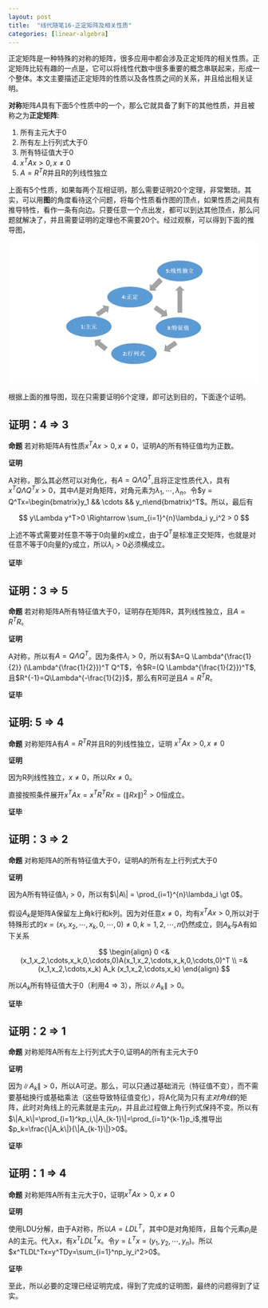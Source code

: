 ```yaml
---
layout: post
title:  "线代随笔16-正定矩阵及相关性质"
categories: [linear-algebra]
---
```


正定矩阵是一种特殊的对称的矩阵，很多应用中都会涉及正定矩阵的相关性质。正定矩阵比较有趣的一点是，它可以将线性代数中很多重要的概念串联起来，形成一个整体。本文主要描述正定矩阵的性质以及各性质之间的关系，并且给出相关证明。


**对称**矩阵$A$具有下面5个性质中的一个，那么它就具备了剩下的其他性质，并且被称之为**正定矩阵**:

1. 所有主元大于0
2. 所有左上行列式大于0
3. 所有特征值大于0
4. $x^TAx \gt 0, x \ne 0$
5. $A=R^TR$并且R的列线性独立


上面有5个性质，如果每两个互相证明，那么需要证明20个定理，非常繁琐。其实，可以用**图**的角度看待这个问题，将每个性质看作图的顶点，如果性质之间具有推导特性，看作一条有向边。只要任意一个点出发，都可以到达其他顶点，那么问题就解决了，并且需要证明的定理也不需要20个。经过观察，可以得到下面的推导图，

<img src='/img/positive_definite_proof.png'/>

根据上面的推导图，现在只需要证明6个定理，即可达到目的，下面逐个证明。


## 证明：4 $\Rightarrow$ 3

**命题** 若对称矩阵A有性质$x^TAx \gt 0, x \ne 0$，证明A的所有特征值均为正数。

**证明**

A对称，那么其必然可以对角化，有$A=Q \Lambda Q^T$,且将正定性质代入，具有$x^TQ \Lambda Q^Tx \gt 0$，其中$\Lambda$是对角矩阵，对角元素为$\lambda_1, \cdots, \lambda_n$。令$y = Q^Tx=\begin{bmatrix}y_1 && \cdots && y_n\end{bmatrix}^T$。所以，最后有

$$
	y\Lambda y^T>0 \Rightarrow \sum_{i=1}^{n}\lambda_i y_i^2 > 0
$$

上述不等式需要对任意不等于0向量的x成立，由于$Q^T$是标准正交矩阵，也就是对任意不等于0向量的y成立，所以$\lambda_i > 0$必须横成立。

**证毕**

## 证明：3 $\Rightarrow$ 5

**命题** 若对称矩阵A所有特征值大于0，证明存在矩阵R，其列线性独立，且$A=R^TR$。

**证明**

A对称，所以有$A=Q \Lambda Q^T$。因为条件$\lambda_i > 0$，所以有$A=Q \Lambda^{\frac{1}{2}} (\Lambda^{\frac{1}{2}})^T Q^T$，令$R=(Q \Lambda^{\frac{1}{2}})^T$,且$R^{-1}=Q\Lambda^{-\frac{1}{2}}$，那么有R可逆且$A=R^TR$。

**证毕**


## 证明: 5 $\Rightarrow$ 4

**命题** 对称矩阵A有$A=R^TR$并且R的列线性独立，证明 $x^TAx \gt 0, x \ne 0$

**证明**

因为R列线性独立，$x\ne 0$，所以$Rx \ne 0$。

直接按照条件展开$x^TAx=x^TR^TRx=(\|Rx\|)^2>0$恒成立。 

**证毕**

## 证明：3 $\Rightarrow$ 2

**命题**  对称矩阵A的所有特征值大于0，证明A的所有左上行列式大于0

**证明**

因为A所有特征值$\lambda_i \gt 0$，所以有$\|A\| = \prod_{i=1}^{n}\lambda_i \gt 0$。

假设$A_k$是矩阵A保留左上角k行和k列。因为对任意$x \ne 0$，均有$x^TAx \gt 0$,所以对于特殊形式的$x=(x_1,x_2,\cdots,x_k,0,\cdots,0)\ne 0, k = 1,2,\cdots,n$仍然成立，则$A_k$与A有如下关系

$$
\begin{align}
	0 <& (x_1,x_2,\cdots,x_k,0,\cdots,0)A(x_1,x_2,\cdots,x_k,0,\cdots,0)^T \\ 
	  =& (x_1,x_2,\cdots,x_k) A_k (x_1,x_2,\cdots,x_k)
\end{align}
$$

所以$A_k$所有特征值大于0（利用$4 \Rightarrow 3$），所以$\|A_k\| \gt 0$。
 

**证毕**

## 证明：2 $\Rightarrow$ 1

**命题**  对称矩阵A所有左上行列式大于0,证明A的所有主元大于0

**证明**

因为$\|A_k\|>0$，所以A可逆。那么，可以只通过基础消元（特征值不变），而不需要基础换行或基础乘法（这些导致特征值变化），将A化简为只有$主对角线$的矩阵，此时对角线上的元素就是主元$p_i$，并且此过程做上角行列式保持不变。所以有$\|A_k\|=\prod_{i=1}^kp_i,\|A_{k-1}\|=\prod_{i=1}^{k-1}p_i$,推导出$p_k=\frac{\|A_k\|}{\|A_{k-1}\|}>0$。



**证毕**

## 证明：1 $\Rightarrow$ 4

**命题** 对称矩阵A所有主元大于0，证明$x^TAx > 0,x \ne 0$

**证明**

使用LDU分解，由于A对称，所以$A=LDL^T$，其中D是对角矩阵，且每个元素$p_i$是A的主元。代入x，有$x^TLDL^Tx$。令$y=L^Tx=(y_1,y_2,\cdots,y_n)$。所以$x^TLDL^Tx=y^TDy=\sum_{i=1}^np_iy_i^2>0$。

**证毕**

至此，所以必要的定理已经证明完成，得到了完成的证明图，最终的问题得到了证实。